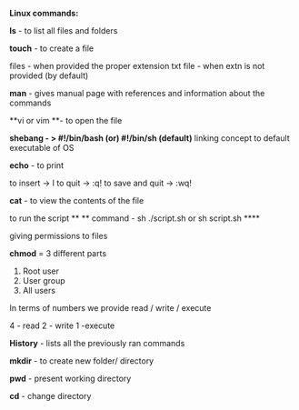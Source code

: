 

**Linux commands:**

**ls** - to list all files and folders
 
**touch** - to create a file
  
   files - when provided the proper extension 
   txt file - when extn is not provided (by default)

 **man** - gives manual page with references and information about the commands

**vi or vim **- to open the file 

**shebang - > #!/bin/bash  (or)  #!/bin/sh (default)**
linking concept to default executable of OS

**echo** - to print 

to insert -> I 
to quit -> :q!
to save and quit -> :wq!

**cat** - to view the contents of the file

to run the script 
   ** ** command - sh 
    ./script.sh or sh script.sh ****

giving permissions to files

 **chmod** = 3 different parts 

1. Root user 
2. User group
3. All users

In terms of numbers we provide read / write / execute

4 - read 2 - write 1 -execute

**History** - lists all the previously ran commands

**mkdir** - to create new folder/ directory 

**pwd** - present working directory

**cd** - change directory

 
